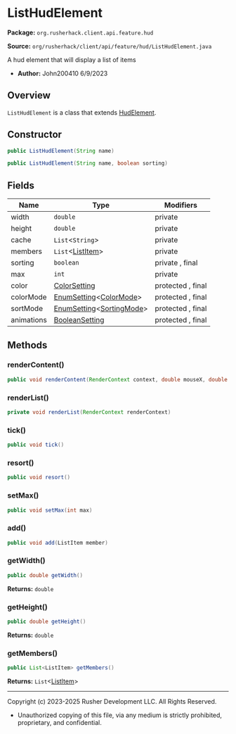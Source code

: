 # ListHudElement

**Package:** `org.rusherhack.client.api.feature.hud`

**Source:** `org/rusherhack/client/api/feature/hud/ListHudElement.java`

A hud element that will display a list of items
* **Author:** John200410 6/9/2023



## Overview

`ListHudElement` is a class that extends [HudElement](HudElement.md).

## Constructor

```java
public ListHudElement(String name)
```

```java
public ListHudElement(String name, boolean sorting)
```

## Fields

| Name | Type | Modifiers |
|------|------|----------|
| width | `double` | private |
| height | `double` | private |
| cache | `List`<`String`> | private |
| members | `List`<[ListItem](ListItem.md)> | private |
| sorting | `boolean` | private , final |
| max | `int` | private |
| color | [ColorSetting](ColorSetting.md) | protected , final |
| colorMode | [EnumSetting](EnumSetting.md)<[ColorMode](ColorMode.md)> | protected , final |
| sortMode | [EnumSetting](EnumSetting.md)<[SortingMode](SortingMode.md)> | protected , final |
| animations | [BooleanSetting](BooleanSetting.md) | protected , final |


## Methods

### renderContent()

```java
public void renderContent(RenderContext context, double mouseX, double mouseY)
```

### renderList()

```java
private void renderList(RenderContext renderContext)
```

### tick()

```java
public void tick()
```

### resort()

```java
public void resort()
```

### setMax()

```java
public void setMax(int max)
```

### add()

```java
public void add(ListItem member)
```

### getWidth()

```java
public double getWidth()
```

**Returns:** `double`

### getHeight()

```java
public double getHeight()
```

**Returns:** `double`

### getMembers()

```java
public List<ListItem> getMembers()
```

**Returns:** `List`<[ListItem](ListItem.md)>

---

Copyright (c) 2023-2025 Rusher Development LLC. All Rights Reserved.
* Unauthorized copying of this file, via any medium is strictly prohibited, proprietary, and confidential.
